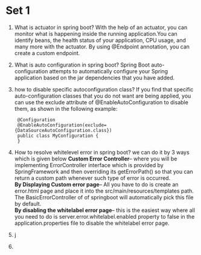 # Set 1
1. What is actuator in spring boot?
   With the help of an actuator, you can monitor what is happening inside the running application.You can identify beans, the health status of your application, CPU usage, and many more with the actuator. By using @Endpoint annotation, you can create a custom endpoint.
2. What is auto configuration in spring boot?
   Spring Boot auto-configuration attempts to automatically configure your Spring application based on the jar dependencies that you have added.

3. how to disable specific autoconfiguration class?
   If you find that specific auto-configuration classes that you do not want are being applied, you can use the exclude attribute of @EnableAutoConfiguration to disable them, as shown in the following example: 
   ```
    @Configuration
    @EnableAutoConfiguration(exclude={DataSourceAutoConfiguration.class})
    public class MyConfiguration {
    }
   ```
4. How to resolve whitelevel error in spring boot?
   we can do it by 3 ways which is given below
   <b>Custom Error Controller</b>– where you will be implementing ErrorController  interface which is provided by SpringFramework and then overriding its getErrorPath() so that you can return a custom path whenever such type of error is occurred.<br/>
   <b>By Displaying Custom error page</b>– All you have to do is create an error.html page and place it into the src/main/resources/templates path. The BasicErrorController of of springboot will automatically pick this file by default.<br/>
   <b>By disabling the whitelabel error page</b>– this is the easiest way where all you need to do is server.error.whitelabel.enabled property to false in the application.properties file to disable the whitelabel error page.
5. j
6.  
